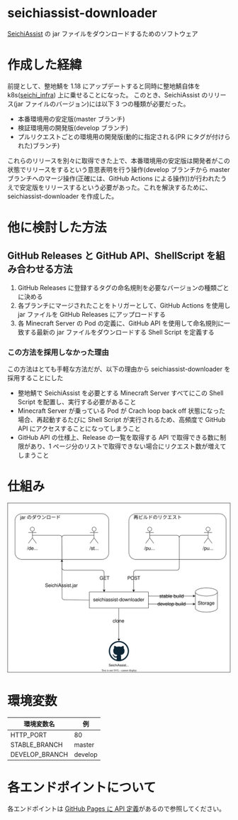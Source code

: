 # seichiassist-downloader

[SeichiAssist](https://github.com/GiganticMinecraft/SeichiAssist/) の jar ファイルをダウンロードするためのソフトウェア

# 作成した経緯

前提として、整地鯖を 1.18 にアップデートすると同時に整地鯖自体を k8s([seichi_infra](https://github.com/GiganticMinecraft/seichi_infra)) 上に乗せることになった。
このとき、SeichiAssist のリリース(jar ファイルのバージョン)には以下 3 つの種類が必要だった。

- 本番環境用の安定版(master ブランチ)
- 検証環境用の開発版(develop ブランチ)
- プルリクエストごとの環境用の開発版(動的に指定される(PR にタグが付けられた)ブランチ)

これらのリリースを別々に取得できた上で、本番環境用の安定版は開発者がこの状態でリリースをするという意思表明を行う操作(develop ブランチから master ブランチへのマージ操作(正確には、GitHub Actions による操作))が行われたうえで安定版をリリースするという必要があった。これを解決するために、seichiassist-downloader を作成した。

# 他に検討した方法

## GitHub Releases と GitHub API、ShellScript を組み合わせる方法

1. GitHub Releases に登録するタグの命名規則を必要なバージョンの種類ごとに決める
2. 各ブランチにマージされたことをトリガーとして、GitHub Actions を使用し jar ファイルを GitHub Releases にアップロードする
3. 各 Minecraft Server の Pod の定義に、GitHub API を使用して命名規則に一致する最新の jar ファイルをダウンロードする Shell Script を定義する

### この方法を採用しなかった理由

この方法はとても手軽な方法だが、以下の理由から seichiassist-downloader を採用することにした

- 整地鯖で SeichiAssist を必要とする Minecraft Server すべてにこの Shell Script を配置し、実行する必要があること
- Minecraft Server が乗っている Pod が Crach loop back off 状態になった場合、再起動するたびに Shell Script が実行されるため、高頻度で GitHub API にアクセスすることになってしまうこと
- GitHub API の仕様上、Release の一覧を取得する API で取得できる数に制限があり、1 ページ分のリストで取得できない場合にリクエスト数が増えてしまうこと

# 仕組み

![seichiassist-downloaderの俯瞰図](./docs/overview.drawio.svg)

# 環境変数

| 環境変数名     | 例      |
| -------------- | ------- |
| HTTP_PORT      | 80      |
| STABLE_BRANCH  | master  |
| DEVELOP_BRANCH | develop |

# 各エンドポイントについて

各エンドポイントは [GitHub Pages に API 定義](https://giganticminecraft.github.io/seichiassist-downloader/)があるので参照してください。
